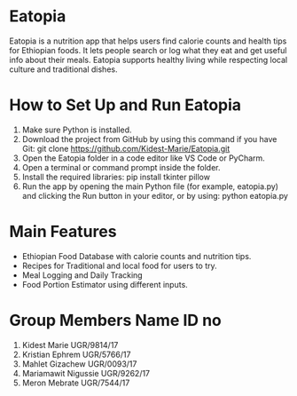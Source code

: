 # Eatopia
Eatopia is a nutrition app that helps users find calorie counts and health tips for Ethiopian foods. It lets people search or log what they eat and get useful info about their meals. Eatopia supports healthy living while respecting local culture and traditional dishes.

# How to Set Up and Run Eatopia 

1. Make sure Python is installed. 
2. Download the project from GitHub by using this command if you have Git:
git clone https://github.com/Kidest-Marie/Eatopia.git 
4. Open the Eatopia folder in a code editor like VS Code or PyCharm. 
5. Open a terminal or command prompt inside the folder. 
6. Install the required libraries: 
pip install tkinter pillow 
7. Run the app by opening the main Python file (for example, eatopia.py) and clicking the Run button in your editor, or by using: python eatopia.py


# Main Features 

- Ethiopian Food Database with calorie counts and nutrition tips. 
- Recipes for Traditional and local food for users to try.
- Meal Logging and Daily Tracking
- Food  Portion Estimator using different inputs.

# Group Members Name      ID no 
1. Kidest Marie           UGR/9814/17
2. Kristian Ephrem        UGR/5766/17
3. Mahlet Gizachew        UGR/0093/17
4. Mariamawit Nigussie    UGR/9262/17
5. Meron Mebrate          UGR/7544/17 
